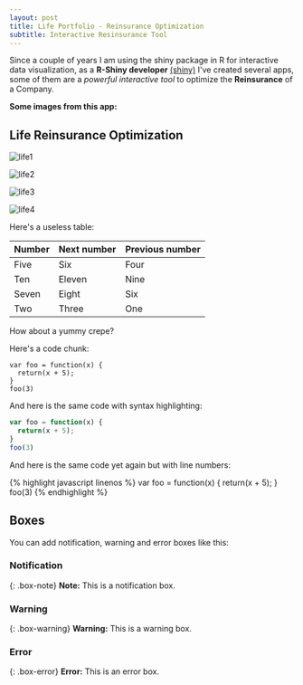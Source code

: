 ```yaml
---
layout: post
title: Life Portfolio - Reinsurance Optimization
subtitle: Interactive Resinsurance Tool
---
```


Since a couple of years I am using the shiny package in R for interactive data visualization, as a **R-Shiny developer** [(shiny)](http://shiny.rstudio.com/tutorial/) I've created several apps, some of them are a *powerful interactive tool* to optimize the **Reinsurance** of a Company.

**Some images from this app:**

## Life Reinsurance Optimization

![life1](http://i63.tinypic.com/286u7vd.png)


![life2](http://i65.tinypic.com/25khdw7.png)


![life3](http://i65.tinypic.com/25khdw7.png)


![life4](http://i64.tinypic.com/2vl2zuu.png)


Here's a useless table:

| Number | Next number | Previous number |
| :------ |:--- | :--- |
| Five | Six | Four |
| Ten | Eleven | Nine |
| Seven | Eight | Six |
| Two | Three | One |


How about a yummy crepe?

Here's a code chunk:

~~~
var foo = function(x) {
  return(x + 5);
}
foo(3)
~~~

And here is the same code with syntax highlighting:

```javascript
var foo = function(x) {
  return(x + 5);
}
foo(3)
```

And here is the same code yet again but with line numbers:

{% highlight javascript linenos %}
var foo = function(x) {
  return(x + 5);
}
foo(3)
{% endhighlight %}

## Boxes
You can add notification, warning and error boxes like this:

### Notification

{: .box-note}
**Note:** This is a notification box.

### Warning

{: .box-warning}
**Warning:** This is a warning box.

### Error

{: .box-error}
**Error:** This is an error box.
